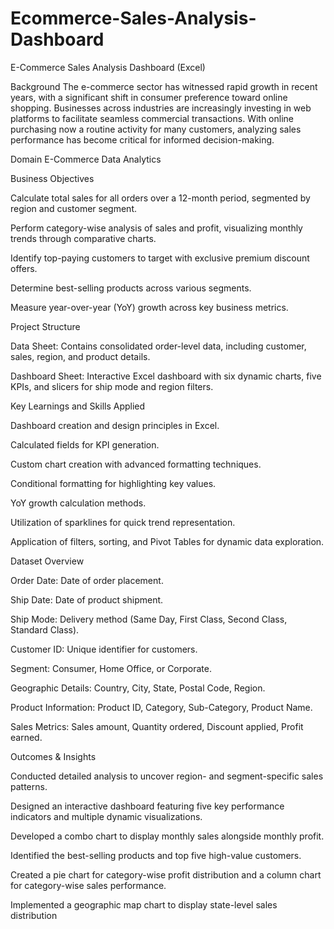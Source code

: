 # Ecommerce-Sales-Analysis-Dashboard
E-Commerce Sales Analysis Dashboard (Excel)

Background
The e-commerce sector has witnessed rapid growth in recent years, with a significant shift in consumer preference toward online shopping. Businesses across industries are increasingly investing in web platforms to facilitate seamless commercial transactions. With online purchasing now a routine activity for many customers, analyzing sales performance has become critical for informed decision-making.

Domain
E-Commerce Data Analytics

Business Objectives

Calculate total sales for all orders over a 12-month period, segmented by region and customer segment.

Perform category-wise analysis of sales and profit, visualizing monthly trends through comparative charts.

Identify top-paying customers to target with exclusive premium discount offers.

Determine best-selling products across various segments.

Measure year-over-year (YoY) growth across key business metrics.

Project Structure

Data Sheet: Contains consolidated order-level data, including customer, sales, region, and product details.

Dashboard Sheet: Interactive Excel dashboard with six dynamic charts, five KPIs, and slicers for ship mode and region filters.

Key Learnings and Skills Applied

Dashboard creation and design principles in Excel.

Calculated fields for KPI generation.

Custom chart creation with advanced formatting techniques.

Conditional formatting for highlighting key values.

YoY growth calculation methods.

Utilization of sparklines for quick trend representation.

Application of filters, sorting, and Pivot Tables for dynamic data exploration.

Dataset Overview

Order Date: Date of order placement.

Ship Date: Date of product shipment.

Ship Mode: Delivery method (Same Day, First Class, Second Class, Standard Class).

Customer ID: Unique identifier for customers.

Segment: Consumer, Home Office, or Corporate.

Geographic Details: Country, City, State, Postal Code, Region.

Product Information: Product ID, Category, Sub-Category, Product Name.

Sales Metrics: Sales amount, Quantity ordered, Discount applied, Profit earned.

Outcomes & Insights

Conducted detailed analysis to uncover region- and segment-specific sales patterns.

Designed an interactive dashboard featuring five key performance indicators and multiple dynamic visualizations.

Developed a combo chart to display monthly sales alongside monthly profit.

Identified the best-selling products and top five high-value customers.

Created a pie chart for category-wise profit distribution and a column chart for category-wise sales performance.

Implemented a geographic map chart to display state-level sales distribution
